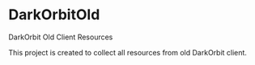 DarkOrbitOld
============

DarkOrbit Old Client Resources

This project is created to collect all resources from old DarkOrbit client.
